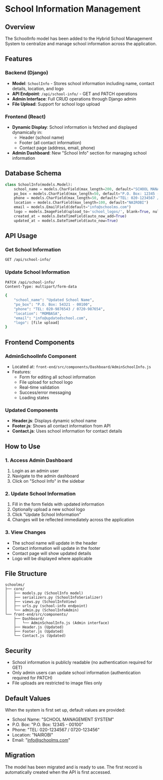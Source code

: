 # School Information Management

## Overview
The SchoolInfo model has been added to the Hybrid School Management System to centralize and manage school information across the application.

## Features

### Backend (Django)
- **Model**: `SchoolInfo` - Stores school information including name, contact details, location, and logo
- **API Endpoint**: `/api/school-info/` - GET and PATCH operations
- **Admin Interface**: Full CRUD operations through Django admin
- **File Upload**: Support for school logo upload

### Frontend (React)
- **Dynamic Display**: School information is fetched and displayed dynamically in:
  - Header (school name)
  - Footer (all contact information)
  - Contact page (address, email, phone)
- **Admin Dashboard**: New "School Info" section for managing school information

## Database Schema

```python
class SchoolInfo(models.Model):
    school_name = models.CharField(max_length=200, default="SCHOOL MANAGEMENT SYSTEM")
    po_box = models.CharField(max_length=50, default="P.O. Box: 12345 - 00100")
    phone = models.CharField(max_length=50, default="TEL: 020-1234567 / 0720-123456")
    location = models.CharField(max_length=100, default="NAIROBI")
    email = models.EmailField(default="info@schoolms.com")
    logo = models.ImageField(upload_to='school_logos/', blank=True, null=True)
    created_at = models.DateTimeField(auto_now_add=True)
    updated_at = models.DateTimeField(auto_now=True)
```

## API Usage

### Get School Information
```bash
GET /api/school-info/
```

### Update School Information
```bash
PATCH /api/school-info/
Content-Type: multipart/form-data

{
    "school_name": "Updated School Name",
    "po_box": "P.O. Box: 54321 - 00100",
    "phone": "TEL: 020-9876543 / 0720-987654",
    "location": "MOMBASA",
    "email": "info@updatedschool.com",
    "logo": [file upload]
}
```

## Frontend Components

### AdminSchoolInfo Component
- Located at: `front-end/src/components/Dashboard/AdminSchoolInfo.js`
- Features:
  - Form for editing all school information
  - File upload for school logo
  - Real-time validation
  - Success/error messaging
  - Loading states

### Updated Components
- **Header.js**: Displays dynamic school name
- **Footer.js**: Shows all contact information from API
- **Contact.js**: Uses school information for contact details

## How to Use

### 1. Access Admin Dashboard
1. Login as an admin user
2. Navigate to the admin dashboard
3. Click on "School Info" in the sidebar

### 2. Update School Information
1. Fill in the form fields with updated information
2. Optionally upload a new school logo
3. Click "Update School Information"
4. Changes will be reflected immediately across the application

### 3. View Changes
- The school name will update in the header
- Contact information will update in the footer
- Contact page will show updated details
- Logo will be displayed where applicable

## File Structure

```
schoolms/
├── core/
│   ├── models.py (SchoolInfo model)
│   ├── serializers.py (SchoolInfoSerializer)
│   ├── views.py (SchoolInfoView)
│   ├── urls.py (school-info endpoint)
│   └── admin.py (SchoolInfoAdmin)
└── front-end/src/components/
    ├── Dashboard/
    │   └── AdminSchoolInfo.js (Admin interface)
    ├── Header.js (Updated)
    ├── Footer.js (Updated)
    └── Contact.js (Updated)
```

## Security
- School information is publicly readable (no authentication required for GET)
- Only admin users can update school information (authentication required for PATCH)
- File uploads are restricted to image files only

## Default Values
When the system is first set up, default values are provided:
- School Name: "SCHOOL MANAGEMENT SYSTEM"
- P.O. Box: "P.O. Box: 12345 - 00100"
- Phone: "TEL: 020-1234567 / 0720-123456"
- Location: "NAIROBI"
- Email: "info@schoolms.com"

## Migration
The model has been migrated and is ready to use. The first record is automatically created when the API is first accessed. 